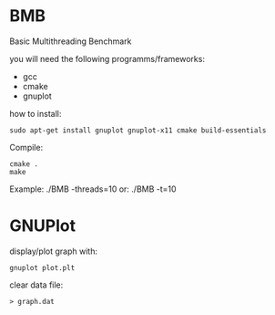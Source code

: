 # BMB
Basic Multithreading Benchmark

you will need the following programms/frameworks:
* gcc
* cmake
* gnuplot

how to install:

	sudo apt-get install gnuplot gnuplot-x11 cmake build-essentials

Compile:

	cmake .
	make

Example: 
	./BMB -threads=10
or:
	./BMB -t=10


# GNUPlot

display/plot graph with:

	gnuplot plot.plt

clear data file:

	> graph.dat
